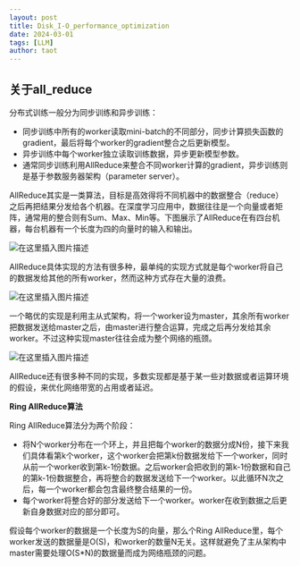 ```yaml
---
layout: post
title: Disk_I-O_performance_optimization
date: 2024-03-01
tags: [LLM]
author: taot
---
```


## 关于all_reduce



分布式训练一般分为同步训练和异步训练：
* 同步训练中所有的worker读取mini-batch的不同部分，同步计算损失函数的gradient，最后将每个worker的gradient整合之后更新模型。
* 异步训练中每个worker独立读取训练数据，异步更新模型参数。
* 通常同步训练利用AllReduce来整合不同worker计算的gradient，异步训练则是基于参数服务器架构（parameter server）。

AllReduce其实是一类算法，目标是高效得将不同机器中的数据整合（reduce）之后再把结果分发给各个机器。在深度学习应用中，数据往往是一个向量或者矩阵，通常用的整合则有Sum、Max、Min等。下图展示了AllReduce在有四台机器，每台机器有一个长度为四的向量时的输入和输出。

![在这里插入图片描述](https://img-blog.csdnimg.cn/direct/d6856c15047b494f934e0a96f6a47c04.png#pic_center)


AllReduce具体实现的方法有很多种，最单纯的实现方式就是每个worker将自己的数据发给其他的所有worker，然而这种方式存在大量的浪费。

![在这里插入图片描述](https://img-blog.csdnimg.cn/direct/a5a892c90c9348aeb06ef96f18be5b5e.png#pic_center)


一个略优的实现是利用主从式架构，将一个worker设为master，其余所有worker把数据发送给master之后，由master进行整合运算，完成之后再分发给其余worker。不过这种实现master往往会成为整个网络的瓶颈。

![在这里插入图片描述](https://img-blog.csdnimg.cn/direct/de5766dc5c004815a3b955092d23863d.png#pic_center)


AllReduce还有很多种不同的实现，多数实现都是基于某一些对数据或者运算环境的假设，来优化网络带宽的占用或者延迟。

**Ring AllReduce算法**

Ring AllReduce算法分为两个阶段：
* 将N个worker分布在一个环上，并且把每个worker的数据分成N份，接下来我们具体看第k个worker，这个worker会把第k份数据发给下一个worker，同时从前一个worker收到第k-1份数据。之后worker会把收到的第k-1份数据和自己的第k-1份数据整合，再将整合的数据发送给下一个worker。以此循环N次之后，每一个worker都会包含最终整合结果的一份。
* 每个worker将整合好的部分发送给下一个worker。worker在收到数据之后更新自身数据对应的部分即可。

假设每个worker的数据是一个长度为S的向量，那么个Ring AllReduce里，每个worker发送的数据量是O(S)，和worker的数量N无关。这样就避免了主从架构中master需要处理O(S*N)的数据量而成为网络瓶颈的问题。

